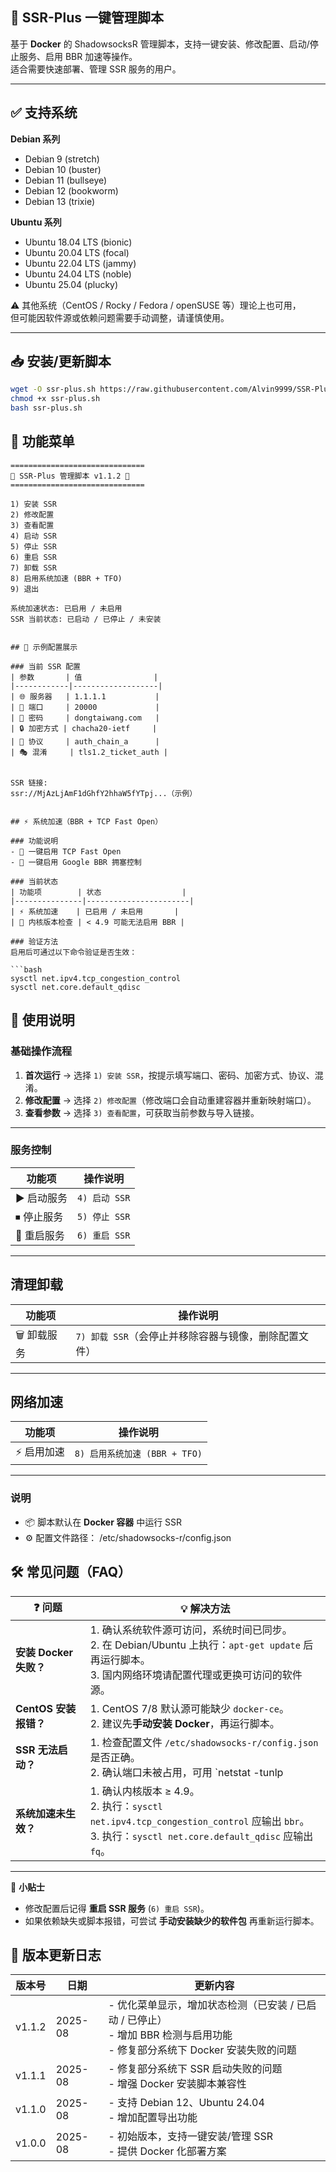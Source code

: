 ## 🚀 SSR-Plus 一键管理脚本

基于 **Docker** 的 ShadowsocksR 管理脚本，支持一键安装、修改配置、启动/停止服务、启用 BBR 加速等操作。  
适合需要快速部署、管理 SSR 服务的用户。

---

## ✅ 支持系统

**Debian 系列**
- Debian 9 (stretch)  
- Debian 10 (buster)  
- Debian 11 (bullseye)  
- Debian 12 (bookworm)  
- Debian 13 (trixie)  

**Ubuntu 系列**
- Ubuntu 18.04 LTS (bionic)  
- Ubuntu 20.04 LTS (focal)  
- Ubuntu 22.04 LTS (jammy)  
- Ubuntu 24.04 LTS (noble)  
- Ubuntu 25.04 (plucky)  

⚠️ 其他系统（CentOS / Rocky / Fedora / openSUSE 等）理论上也可用，  
但可能因软件源或依赖问题需要手动调整，请谨慎使用。

---

## 📥 安装/更新脚本

```bash
wget -O ssr-plus.sh https://raw.githubusercontent.com/Alvin9999/SSR-Plus/main/ssr-plus.sh
chmod +x ssr-plus.sh
bash ssr-plus.sh
```

## 📖 功能菜单

```text
==============================
🚀 SSR-Plus 管理脚本 v1.1.2 🚀
==============================

1) 安装 SSR
2) 修改配置
3) 查看配置
4) 启动 SSR
5) 停止 SSR
6) 重启 SSR
7) 卸载 SSR
8) 启用系统加速 (BBR + TFO)
9) 退出

系统加速状态: 已启用 / 未启用
SSR 当前状态: 已启动 / 已停止 / 未安装


## 🔑 示例配置展示

### 当前 SSR 配置
| 参数       | 值                |
|------------|-------------------|
| 🌐 服务器   | 1.1.1.1           |
| 🔌 端口     | 20000             |
| 🔑 密码     | dongtaiwang.com   |
| 🔒 加密方式 | chacha20-ietf     |
| 📜 协议     | auth_chain_a      |
| 🎭 混淆     | tls1.2_ticket_auth |


SSR 链接:
ssr://MjAzLjAmF1dGhfY2hhaW5fYTpj...（示例）


## ⚡ 系统加速（BBR + TCP Fast Open）

### 功能说明
- 🚀 一键启用 TCP Fast Open  
- 🚀 一键启用 Google BBR 拥塞控制  

### 当前状态
| 功能项        | 状态                  |
|---------------|-----------------------|
| ⚡ 系统加速    | 已启用 / 未启用       |
| 🔧 内核版本检查 | < 4.9 可能无法启用 BBR |

### 验证方法
启用后可通过以下命令验证是否生效： 

```bash
sysctl net.ipv4.tcp_congestion_control
sysctl net.core.default_qdisc
```

## 🧭 使用说明

### 基础操作流程
1. **首次运行** → 选择 `1) 安装 SSR`，按提示填写端口、密码、加密方式、协议、混淆。  
2. **修改配置** → 选择 `2) 修改配置`（修改端口会自动重建容器并重新映射端口）。  
3. **查看参数** → 选择 `3) 查看配置`，可获取当前参数与导入链接。  

---

### 服务控制
| 功能项 | 操作说明 |
|--------|----------|
| ▶️ 启动服务 | `4) 启动 SSR` |
| ⏹ 停止服务 | `5) 停止 SSR` |
| 🔄 重启服务 | `6) 重启 SSR` |

---

## 清理卸载
| 功能项 | 操作说明 |
|--------|----------|
| 🗑 卸载服务 | `7) 卸载 SSR`（会停止并移除容器与镜像，删除配置文件） |

---

## 网络加速
| 功能项 | 操作说明 |
|--------|----------|
| ⚡ 启用加速 | `8) 启用系统加速 (BBR + TFO)` |

---

### 说明
- 📦 脚本默认在 **Docker 容器** 中运行 SSR  
- ⚙️ 配置文件路径： /etc/shadowsocks-r/config.json
 
## 🛠 常见问题（FAQ）

| ❓ 问题 | 💡 解决方法 |
|---------|-------------|
| **安装 Docker 失败？** | 1. 确认系统软件源可访问，系统时间已同步。<br>2. 在 Debian/Ubuntu 上执行：`apt-get update` 后再运行脚本。<br>3. 国内网络环境请配置代理或更换可访问的软件源。 |
| **CentOS 安装报错？** | 1. CentOS 7/8 默认源可能缺少 `docker-ce`。<br>2. 建议先**手动安装 Docker**，再运行脚本。 |
| **SSR 无法启动？** | 1. 检查配置文件 `/etc/shadowsocks-r/config.json` 是否正确。<br>2. 确认端口未被占用，可用 `netstat -tunlp | grep 端口号` 检查。 |
| **系统加速未生效？** | 1. 确认内核版本 ≥ 4.9。<br>2. 执行：`sysctl net.ipv4.tcp_congestion_control` 应输出 `bbr`。<br>3. 执行：`sysctl net.core.default_qdisc` 应输出 `fq`。 |

---

📌 **小贴士**  
- 修改配置后记得 **重启 SSR 服务** (`6) 重启 SSR`)。  
- 如果依赖缺失或脚本报错，可尝试 **手动安装缺少的软件包** 再重新运行脚本。  



## 📌 版本更新日志

| 版本号 | 日期      | 更新内容 |
|--------|-----------|----------|
| v1.1.2 | 2025-08   | - 优化菜单显示，增加状态检测（已安装 / 已启动 / 已停止）<br>- 增加 BBR 检测与启用功能<br>- 修复部分系统下 Docker 安装失败的问题 |
| v1.1.1 | 2025-08   | - 修复部分系统下 SSR 启动失败的问题<br>- 增强 Docker 安装脚本兼容性 |
| v1.1.0 | 2025-08   | - 支持 Debian 12、Ubuntu 24.04<br>- 增加配置导出功能 |
| v1.0.0 | 2025-08   | - 初始版本，支持一键安装/管理 SSR<br>- 提供 Docker 化部署方案 |
